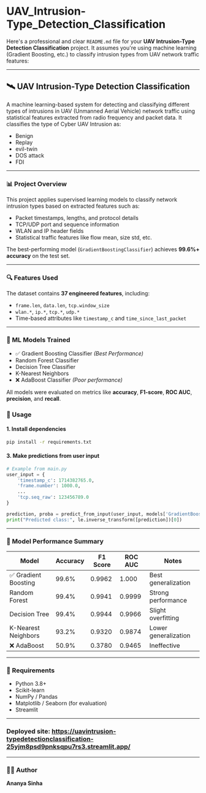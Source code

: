 ﻿# UAV_Intrusion-Type_Detection_Classification
Here's a professional and clear `README.md` file for your **UAV Intrusion-Type Detection Classification** project. It assumes you're using machine learning (Gradient Boosting, etc.) to classify intrusion types from UAV network traffic features:

---

## 🛰️ UAV Intrusion-Type Detection Classification

A machine learning-based system for detecting and classifying different types of intrusions in UAV (Unmanned Aerial Vehicle) network traffic using statistical features extracted from radio frequency and packet data.
It classifies the type of Cyber UAV Intrusion as:
- Benign
- Replay
- evil-twin
- DOS attack
- FDI

---

### 📊 Project Overview

This project applies supervised learning models to classify network intrusion types based on extracted features such as:

- Packet timestamps, lengths, and protocol details  
- TCP/UDP port and sequence information  
- WLAN and IP header fields  
- Statistical traffic features like flow mean, size std, etc.

The best-performing model (`GradientBoostingClassifier`) achieves **99.6%+ accuracy** on the test set.

---

### 🔍 Features Used

The dataset contains **37 engineered features**, including:

- `frame.len`, `data.len`, `tcp.window_size`
- `wlan.*`, `ip.*`, `tcp.*`, `udp.*`
- Time-based attributes like `timestamp_c` and `time_since_last_packet`

---

### 🧠 ML Models Trained

- ✅ Gradient Boosting Classifier *(Best Performance)*
- Random Forest Classifier  
- Decision Tree Classifier  
- K-Nearest Neighbors  
- ❌ AdaBoost Classifier *(Poor performance)*

All models were evaluated on metrics like **accuracy**, **F1-score**, **ROC AUC**, **precision**, and **recall**.


### 🚀 Usage

#### 1. Install dependencies

```bash
pip install -r requirements.txt
```

#### 3. Make predictions from user input

```python
# Example from main.py
user_input = {
    'timestamp_c': 1714382765.0,
    'frame.number': 1000.0,
    ...
    'tcp.seq_raw': 123456789.0
}

prediction, proba = predict_from_input(user_input, models['GradientBoost Classifier'], scaler)
print("Predicted class:", le.inverse_transform([prediction])[0])
```

---

### 🧪 Model Performance Summary

| Model                  | Accuracy | F1 Score | ROC AUC | Notes                  |
|------------------------|----------|----------|---------|------------------------|
| ✅ Gradient Boosting    | 99.6%    | 0.9962   | 1.000   | Best generalization    |
| Random Forest          | 99.4%    | 0.9941   | 0.9999  | Strong performance     |
| Decision Tree          | 99.4%    | 0.9944   | 0.9966  | Slight overfitting     |
| K-Nearest Neighbors    | 93.2%    | 0.9320   | 0.9874  | Lower generalization   |
| ❌ AdaBoost             | 50.9%    | 0.3780   | 0.9465  | Ineffective            |

---

### 📌 Requirements

- Python 3.8+
- Scikit-learn
- NumPy / Pandas
- Matplotlib / Seaborn (for evaluation)
- Streamlit



---
### Deployed site: https://uavintrusion-typedetectionclassification-25yjm8psd9pnksqpu7rs3.streamlit.app/
---

### 🙋‍♀️ Author

**Ananya Sinha**  


